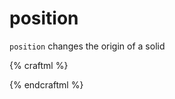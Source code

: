 # position

`position` changes the origin of a solid

{% craftml %}
<!-- by default, a cube's origin is at (0,0,0) -->
<cube color="yellow"/>

<!-- position at (15,5,0) -->
<cube t="position 15 5 0" color="blue"/>

<!-- position at y = 30, keeping y and z the same -->
<cube t="position y 30" color="green"/>
{% endcraftml %}
